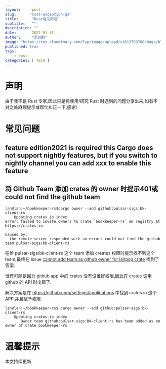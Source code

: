 ```yaml
---
layout:     post 
slug:      "rust-exception-qa"
title:      "Rust常见问题"
subtitle:   ""
description: ""
date:       2022-01-31
author:     "梁远鹏"
image: "https://res.cloudinary.com/lyp/image/upload/v1612709780/hugo/blog.github.io/pexels-matt-hardy-2568001.jpg"
published: true
tags:
    - rust 
categories: [ TECH ]
---    
```


# 声明  

由于我不是 Rust 专家,因此只是将使用/研究 Rust 时遇到的问题分享出来,如有不对之处麻烦提示或帮忙纠正一下,感谢!

# 常见问题 

## feature edition2021 is required  this Cargo does not support nightly features, but if you switch to nightly channel you can add xxx to enable this feature


## 将 Github Team 添加 crates 的 owner 时提示401或 could not find the github team

```shell
lan@lan:~/bookkeeper-rs$cargo owner --add github:pulsar-sigs:bk-client-rs
    Updating crates.io index
error: failed to invite owners to crate `bookkeeper-rs` on registry at https://crates.io

Caused by:
  the remote server responded with an error: could not find the github team pulsar-sigs/bk-client-rs
```

在给 pulsar-sigs/bk-client-rs 这个 team 添加 creates 权限时提示找不到这个 team,最终在 issue [cannot add team as github owner for lalrpop crate](https://github.com/rust-lang/cargo/issues/5297) 找到了答案.

很有可能是因为 github app 中的 crates 没有设置好权限,因此在 crates 调用 github 的 API 时出错了.

解决方案是在 https://github.com/settings/applications 中找到 crates.io 这个 APP,并且赋予权限.


```shell
lan@lan:~/bookkeeper-rs$ cargo owner --add github:pulsar-sigs:bk-client-rs
    Updating crates.io index
       Owner team github:pulsar-sigs:bk-client-rs has been added as an owner of crate bookkeeper-rs
```

# 温馨提示 

本文持续更新